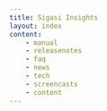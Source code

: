 ```yaml
---
title: Sigasi Insights
layout: index
content:
    - manual 
    - releasenotes
    - faq
    - news
    - tech
    - screencasts
    - content
---
```





